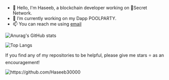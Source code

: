 - 👋 Hello, I'm Haseeb, a blockchain developer working on 🤫Secret Network.
- 🌊 I’m currently working on my Dapp POOLPARTY.
- 📫 You can reach me using [email](mailto:haseebsyed30000@gmail.com)

![Anurag's GitHub stats](https://github-readme-stats.vercel.app/api?username=Haseeb30000&show_icons=true&theme=dark)

![Top Langs](https://github-readme-stats.vercel.app/api/top-langs/?username=Haseeb30000&layout=compact)

If you find any of my repositories to be helpful, please give me stars ⭐ as an encouragement!

<img src="https://komarev.com/ghpvc/?username=Haseeb30000" alt="https://github.com/Haseeb30000" />


